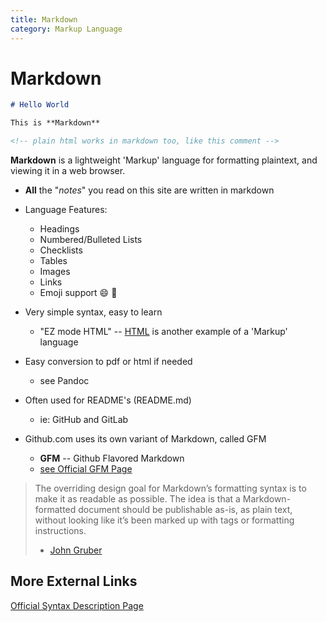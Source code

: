 ```yaml
---
title: Markdown
category: Markup Language
---
```


# Markdown
```markdown
# Hello World

This is **Markdown**

<!-- plain html works in markdown too, like this comment -->
```
**Markdown** is a lightweight 'Markup' language for formatting plaintext, and 
viewing it in a web browser.
- **All** the "*notes*" you read on this site are written in markdown

- Language Features:
    - Headings
    - Numbered/Bulleted Lists
    - Checklists
    - Tables
    - Images 
    - Links
    - Emoji support 😄 🤙


- Very simple syntax, easy to learn
    - "EZ mode HTML" -- [HTML](/on/html) is another example of a 'Markup' 
    language

- Easy conversion to pdf or html if needed
    - see Pandoc

- Often used for README's (README.md)
    - ie: GitHub and GitLab

- Github.com uses its own variant of Markdown, called GFM
    + **GFM** -- Github Flavored Markdown
    + [see Official GFM Page](https://github.github.com/gfm/#what-is-github-flavored-markdown-)

> The overriding design goal for Markdown’s formatting syntax is to make it as 
readable 
> as possible. The idea is that a Markdown-formatted document should be 
publishable as-is, 
> as plain text, without looking like it’s been marked up with tags or 
formatting instructions.
>
> - [John Gruber](https://daringfireball.net/projects/markdown/)

## More External Links
[Official Syntax Description Page](https://daringfireball.net/projects/markdown/syntax)
